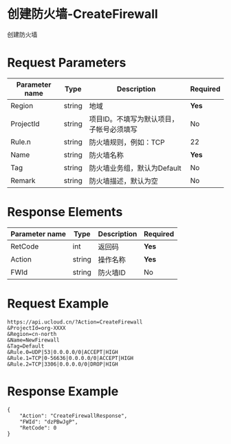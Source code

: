 # 创建防火墙-CreateFirewall

创建防火墙

# Request Parameters
|Parameter name|Type|Description|Required|
|---|---|---|---|
|Region|string|地域|**Yes**|
|ProjectId|string|项目ID。不填写为默认项目，子帐号必须填写|No|
|Rule.n|string|防火墙规则，例如：TCP|22|192.168.1.1/22|DROP|LOW|禁用22端口，第一个参数代表协议：第二个参数代表端口号，第三个参数为ip，第四个参数为ACCEPT（接受）和DROP（拒绝），第五个参数优先级：HIGH（高），MEDIUM（中），LOW（低），第六个参数为该条规则的自定义备注,bj1不支持添加备注|**Yes**|
|Name|string|防火墙名称|**Yes**|
|Tag|string|防火墙业务组，默认为Default|No|
|Remark|string|防火墙描述，默认为空|No|

# Response Elements
|Parameter name|Type|Description|Required|
|---|---|---|---|
|RetCode|int|返回码|**Yes**|
|Action|string|操作名称|**Yes**|
|FWId|string|防火墙ID|No|

# Request Example
```
https://api.ucloud.cn/?Action=CreateFirewall
&ProjectId=org-XXXX
&Region=cn-north
&Name=NewFirewall
&Tag=Default
&Rule.0=UDP|53|0.0.0.0/0|ACCEPT|HIGH
&Rule.1=TCP|0-56636|0.0.0.0/0|ACCEPT|HIGH
&Rule.2=TCP|3306|0.0.0.0/0|DROP|HIGH
```

# Response Example
```
{
    "Action": "CreateFirewallResponse", 
    "FWId": "dzPBwJgP", 
    "RetCode": 0
}
```

